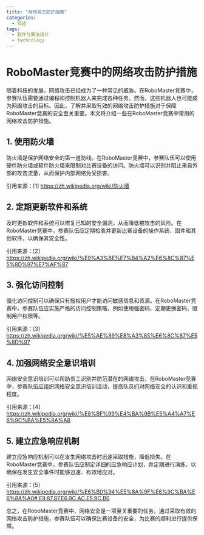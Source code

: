 ```yaml
---  
title: "网络攻击防护措施"  
categories:  
  - 综述  
tags: 
  - 软件与算法设计 
  - technology  
---  
```


# RoboMaster竞赛中的网络攻击防护措施

随着科技的发展，网络攻击已经成为了一种常见的威胁。在RoboMaster竞赛中，参赛队伍需要通过编程和控制机器人来完成各种任务。然而，这些机器人也可能成为网络攻击的目标。因此，了解并采取有效的网络攻击防护措施对于保障RoboMaster竞赛的安全至关重要。本文将介绍一些在RoboMaster竞赛中常用的网络攻击防护措施。

## 1. 使用防火墙

防火墙是保护网络安全的第一道防线。在RoboMaster竞赛中，参赛队伍可以使用硬件防火墙或软件防火墙来限制对比赛设备的访问。防火墙可以识别并阻止来自外部的攻击流量，从而保护内部网络免受损害。

引用来源：[1] https://zh.wikipedia.org/wiki/防火墙

## 2. 定期更新软件和系统

及时更新软件和系统可以修复已知的安全漏洞，从而降低被攻击的风险。在RoboMaster竞赛中，参赛队伍应定期检查并更新比赛设备的操作系统、固件和其他软件，以确保其安全性。

引用来源：[2] https://zh.wikipedia.org/wiki/%E9%A3%8E%E7%B4%A2%E6%8C%87%E5%8D%97%E7%AF%87

## 3. 强化访问控制

强化访问控制可以确保只有授权用户才能访问敏感信息和资源。在RoboMaster竞赛中，参赛队伍应实施严格的访问控制策略，例如使用强密码、定期更换密码、限制用户权限等。

引用来源：[3] https://zh.wikipedia.org/wiki/%E5%AE%89%E8%A3%85%E6%8C%87%E5%8D%97

## 4. 加强网络安全意识培训

网络安全意识培训可以帮助员工识别并防范潜在的网络攻击。在RoboMaster竞赛中，参赛队伍应组织网络安全意识培训活动，提高队员们对网络安全的认识和重视程度。

引用来源：[4] https://zh.wikipedia.org/wiki/%E8%BF%99%E4%BA%9B%E5%A4%A7%E6%9C%BA%E5%8A%A8

## 5. 建立应急响应机制

建立应急响应机制可以在发生网络攻击时迅速采取措施，降低损失。在RoboMaster竞赛中，参赛队伍应制定详细的应急响应计划，并定期进行演练，以确保在发生安全事件时能够迅速、有效地应对。

引用来源：[5] https://zh.wikipedia.org/wiki/%E6%B0%94%E5%8A%9F%E6%9C%BA%E6%8A%A0#.E9.87.87.E6.9C.AC.E5.9C.B0

总之，在RoboMaster竞赛中，网络安全是一项至关重要的任务。通过采取有效的网络攻击防护措施，参赛队伍可以确保比赛设备的安全，为比赛的顺利进行提供保障。 
